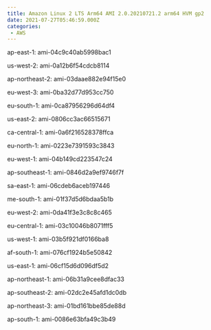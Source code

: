```yaml
---
title: Amazon Linux 2 LTS Arm64 AMI 2.0.20210721.2 arm64 HVM gp2
date: 2021-07-27T05:46:59.000Z
categories:
 - AWS
---
```


ap-east-1: ami-04c9c40ab5998bac1

us-west-2: ami-0a12b6f54cdcb8114

ap-northeast-2: ami-03daae882e94f15e0

eu-west-3: ami-0ba32d77d953cc750

eu-south-1: ami-0ca87956296d64df4

us-east-2: ami-0806cc3ac66515671

ca-central-1: ami-0a6f216528378ffca

eu-north-1: ami-0223e7391593c3843

eu-west-1: ami-04b149cd223547c24

ap-southeast-1: ami-0846d2a9ef9746f7f

sa-east-1: ami-06cdeb6aceb197446

me-south-1: ami-01f37d5d6bdaa5b1b

eu-west-2: ami-0da41f3e3c8c8c465

eu-central-1: ami-03c10046b8071fff5

us-west-1: ami-03b5f921df0166ba8

af-south-1: ami-076cf1924b5e50842

us-east-1: ami-06cf15d6d096df5d2

ap-northeast-1: ami-06b31a9cee8dfac33

ap-southeast-2: ami-02dc2e45afd1dc0db

ap-northeast-3: ami-01bd161bbe85de88d

ap-south-1: ami-0086e63bfa49c3b49

